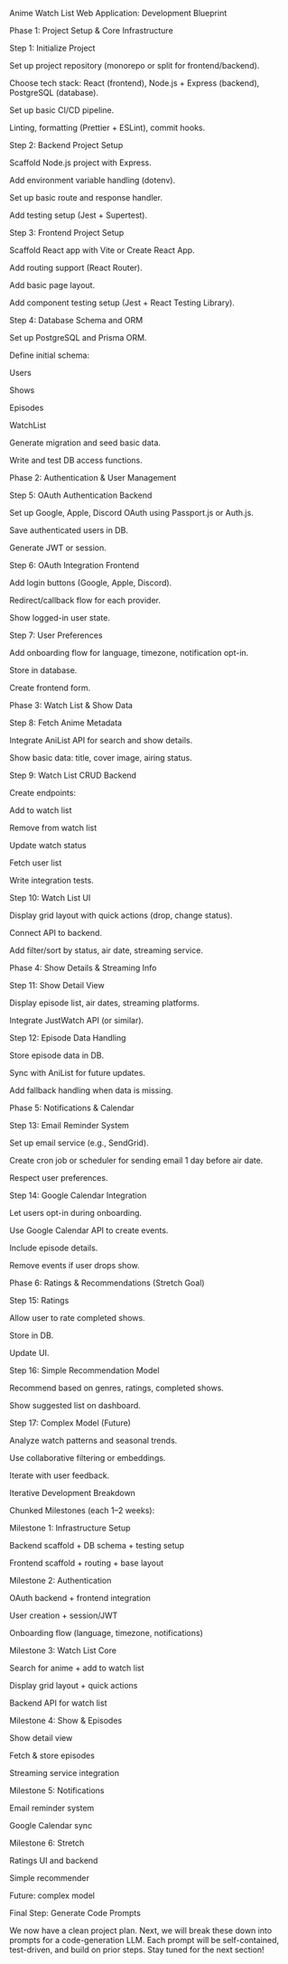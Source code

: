 Anime Watch List Web Application: Development Blueprint

Phase 1: Project Setup & Core Infrastructure

Step 1: Initialize Project

Set up project repository (monorepo or split for frontend/backend).

Choose tech stack: React (frontend), Node.js + Express (backend), PostgreSQL (database).

Set up basic CI/CD pipeline.

Linting, formatting (Prettier + ESLint), commit hooks.

Step 2: Backend Project Setup

Scaffold Node.js project with Express.

Add environment variable handling (dotenv).

Set up basic route and response handler.

Add testing setup (Jest + Supertest).

Step 3: Frontend Project Setup

Scaffold React app with Vite or Create React App.

Add routing support (React Router).

Add basic page layout.

Add component testing setup (Jest + React Testing Library).

Step 4: Database Schema and ORM

Set up PostgreSQL and Prisma ORM.

Define initial schema:

Users

Shows

Episodes

WatchList

Generate migration and seed basic data.

Write and test DB access functions.

Phase 2: Authentication & User Management

Step 5: OAuth Authentication Backend

Set up Google, Apple, Discord OAuth using Passport.js or Auth.js.

Save authenticated users in DB.

Generate JWT or session.

Step 6: OAuth Integration Frontend

Add login buttons (Google, Apple, Discord).

Redirect/callback flow for each provider.

Show logged-in user state.

Step 7: User Preferences

Add onboarding flow for language, timezone, notification opt-in.

Store in database.

Create frontend form.

Phase 3: Watch List & Show Data

Step 8: Fetch Anime Metadata

Integrate AniList API for search and show details.

Show basic data: title, cover image, airing status.

Step 9: Watch List CRUD Backend

Create endpoints:

Add to watch list

Remove from watch list

Update watch status

Fetch user list

Write integration tests.

Step 10: Watch List UI

Display grid layout with quick actions (drop, change status).

Connect API to backend.

Add filter/sort by status, air date, streaming service.

Phase 4: Show Details & Streaming Info

Step 11: Show Detail View

Display episode list, air dates, streaming platforms.

Integrate JustWatch API (or similar).

Step 12: Episode Data Handling

Store episode data in DB.

Sync with AniList for future updates.

Add fallback handling when data is missing.

Phase 5: Notifications & Calendar

Step 13: Email Reminder System

Set up email service (e.g., SendGrid).

Create cron job or scheduler for sending email 1 day before air date.

Respect user preferences.

Step 14: Google Calendar Integration

Let users opt-in during onboarding.

Use Google Calendar API to create events.

Include episode details.

Remove events if user drops show.

Phase 6: Ratings & Recommendations (Stretch Goal)

Step 15: Ratings

Allow user to rate completed shows.

Store in DB.

Update UI.

Step 16: Simple Recommendation Model

Recommend based on genres, ratings, completed shows.

Show suggested list on dashboard.

Step 17: Complex Model (Future)

Analyze watch patterns and seasonal trends.

Use collaborative filtering or embeddings.

Iterate with user feedback.

Iterative Development Breakdown

Chunked Milestones (each 1–2 weeks):

Milestone 1: Infrastructure Setup

Backend scaffold + DB schema + testing setup

Frontend scaffold + routing + base layout

Milestone 2: Authentication

OAuth backend + frontend integration

User creation + session/JWT

Onboarding flow (language, timezone, notifications)

Milestone 3: Watch List Core

Search for anime + add to watch list

Display grid layout + quick actions

Backend API for watch list

Milestone 4: Show & Episodes

Show detail view

Fetch & store episodes

Streaming service integration

Milestone 5: Notifications

Email reminder system

Google Calendar sync

Milestone 6: Stretch

Ratings UI and backend

Simple recommender

Future: complex model

Final Step: Generate Code Prompts

We now have a clean project plan. Next, we will break these down into prompts for a code-generation LLM. Each prompt will be self-contained, test-driven, and build on prior steps. Stay tuned for the next section!

